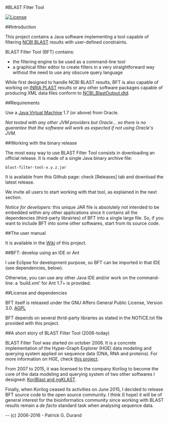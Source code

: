 #BLAST Filter Tool

[![License](https://img.shields.io/badge/license-Affero%20GPL%203.0-blue.svg)](https://www.gnu.org/licenses/agpl-3.0.txt)

##Introduction

This project contains a Java software implementing a tool capable of filtering [NCBI BLAST](http://blast.ncbi.nlm.nih.gov/Blast.cgi) results with user-defined constraints. 

BLAST Filter Tool (BFT) contains:

  * the filtering engine to be used as a command-line tool
  * a graphical filter editor to create filters in a very straightforward way without the need to use any obscure query language

While first designed to handle NCBI BLAST results, BFT is also capable of working on [INRIA PLAST](http://plast.inria.fr/) results or any other software packages capable of producing XML data files conform to [NCBI_BlastOutput.dtd](http://www.ncbi.nlm.nih.gov/data_specs/dtd/NCBI_BlastOutput.dtd).

##Requirements

Use a [Java Virtual Machine](http://www.oracle.com/technetwork/java/javase/downloads/index.html) 1.7 (or above) from Oracle. 

*Not tested with any other JVM providers but Oracle... so there is no guarantee that the software will work as expected if not using Oracle's JVM.*

##Working with the binary release

The most easy way to use BLAST Filter Tool consists in downloading an official release. It is made of a single Java binary archive file:

    blast-filter-tool-x.y.z.jar

It is available from this Github page: check [Releases] tab and download the latest release.

We invite all users to start working with that tool, as explained in the next section. 

*Notice for developers:* this unique JAR file is absolutely not intended to be embedded within any other applications since it contains all the dependencies (third-party librairies) of BFT into a single large file. So, if you want to include BFT into some other softwares, start from its source code.

##The user manual

It is available in the [Wiki](https://github.com/pgdurand/BLAST-Filter-Tool/wiki) of this project.

##BFT: develop using an IDE or Ant

I use Eclipse for development purpose, so BFT can be imported in that IDE (see dependencies, below).

Otherwise, you can use any other Java IDE and/or work on the command-line: a 'build.xml' for Ant 1.7+ is provided. 

##License and dependencies

BFT itself is released under the GNU Affero General Public License, Version 3.0. [AGPL](https://www.gnu.org/licenses/agpl-3.0.txt)

BFT depends on several thrid-party libraries as stated in the NOTICE.txt file provided with this project.

##A short story of BLAST Filter Tool (2006-today)

BLAST Filter Tool was started on october 2006. It is a concrete implementation of the Hyper-Graph Explorer (HGE) data modeling and querying system applied on sequence data (DNA, RNA and proteins). For more information on HGE, check [this project](https://github.com/pgdurand/Hyper-Graph-Explorer).

From 2007 to 2015, it was licensed to the company Korilog to become the core of the data modeling and querying system of two other softwares I designed: [KoriBlast and ngKLAST](http://plealog.com/korilog/product-sheets/ngKLAST.pdf).

Finally, when Korilog ceased its activities on June 2015, I decided to release BFT source code to the open source community. I think (I hope) it will be of general interest for the bioinformatics community since working with BLAST results remain a *de facto* standard task when analysing sequence data. 

--
(c) 2006-2016 - Patrick G. Durand
